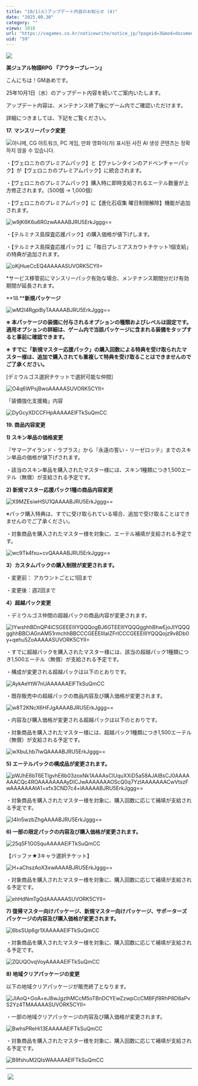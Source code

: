 ```yaml
---
title: "10/1(火)アップデート内容のお知らせ (4)"
date: "2025.09.30"
category: ""
views: 1018
url: "https://vagames.co.kr/noticewrite/notice_jp/?pageid=3&mod=document&uid=59"
uid: "59"
---
```


![](/images/news/live/jp/59-45848c4e.png)

**美ジュアル物語RPG 『アウタープレーン』**

こんにちは！GMあめです。

25年10月1日（水）のアップデート内容を続いてご案内いたします。

アップデート内容は、メンテナンス終了後にゲーム内でご確認いただけます。

詳細につきましては、下記をご覧ください。

**17\.** **マンスリーパック変更**

![아니메, CG 아트워크, PC 게임, 만화 영화이(가) 표시된 사진  AI 생성 콘텐츠는 정확하지 않을 수 있습니다.](/images/news/live/jp/59-base64-0-a7b0c546.jpeg)

・【ヴェロニカのプレミアムパック】と【ヴァレンタインのアドベンチャーパック】が【ヴェロニカのプレミアムパック】に統合されます。

・【ヴェロニカのプレミアムパック】購入時に即時支給されるエーテル数量が上方修正されます。（500個 → 1,000個）

・【ヴェロニカのプレミアムパック】に【進化石収集 曜日制限解除】機能が追加されます。

![w9jK6K6u6R0zwAAAABJRU5ErkJggg==](/images/news/live/jp/59-base64-1-c794f2b7.png)  
  
・【テルミナス島探査応援パック】の購入価格が値下げします。

・【テルミナス島探査応援パック】に「毎日プレミアスカウトチケット1個支給」の特典が追加されます。

![oKjHueCcEQ4AAAAASUVORK5CYII=](/images/news/live/jp/59-base64-2-799a4145.png)  

\*サービス移管前にマンスリーパック有効な場合、メンテナンス期間分だけ有効期間が延長されます。

  

**18.****新規パッケージ**

![wM2l4RgpiByTAAAAABJRU5ErkJggg==](/images/news/live/jp/59-base64-3-0060e939.png)

**※ 本パッケージの装備に付与されるオプションの種類およびレベルは固定です。適用オプションの詳細は、ゲーム内で当該パッケージに含まれる装備をタップすると事前に確認できます。**

**※ すでに「新規マスター応援パック」の購入回数による特典を受け取られたマスター様は、追加で購入されても重複して特典を受け取ることはできませんのでご了承ください。**

  

\[デミウルゴス選択チケットで選択可能な仲間\]

![O4q6WPsjBwoAAAAASUVORK5CYII=](/images/news/live/jp/59-base64-4-3bff34ee.png)

  

「装備強化支援箱」内容

![DyGcyXDCCFHpAAAAAElFTkSuQmCC](/images/news/live/jp/59-base64-5-ccd3971f.png)

  

**19\. 商品内容変更**

**1) スキン単品の価格変更**

『サマーアイランド・ラプラス』から『永遠の誓い・リーゼロッテ』までのスキン単品の価格が値下げされます。

・該当のスキン単品を購入されたマスター様には、スキン1種類につき1,500エーテル（無償）が支給される予定です。

  

**2) 新規マスター応援パック1種の商品内容変更**

![X9MZEsiwHSU1QAAAABJRU5ErkJggg==](/images/news/live/jp/59-base64-6-3f53c98f.png)  

※パック購入特典は、すでに受け取られている場合、追加で受け取ることはできませんのでご了承ください。

・対象商品を購入されたマスター様を対象に、エーテル補填が支給される予定です。

![wc9Tk4fxu+cvQAAAABJRU5ErkJggg==](/images/news/live/jp/59-base64-7-cc03accb.png)  

  

**3）カスタムパックの購入制限が変更されます。**

・変更前： アカウントごとに1回まで

・変更後：週2回まで

  

**4）超越パック変更**

・デミウルゴス仲間の超越パックの商品内容が変更されます。

![IYwshhBDnQP4iCSGEEEIIIYQQQogBJ6GTEEIIIYQQQgghhBhwEjoJIYQQQgghhBBCiAGnAM51rmchhBBCCCGEEEIIIaIZFrlCCCGEEEIIIYQQQojz9v8Db0y+qehu5ZoAAAAASUVORK5CYII=](/images/news/live/jp/59-base64-8-65d9e43c.png)

  

・すでに超越パックを購入されたマスター様には、該当の超越パック1種類につき1,500エーテル（無償）が支給される予定です。

・構成が変更される超越パックは以下のとおりです。

  

![AykAeYtW7nUAAAAAAElFTkSuQmCC](/images/news/live/jp/59-base64-9-d10bd112.png)

  

・既存販売中の超越パックの商品内容及び購入価格が変更されます。

![w8T2KNcX6HFJgAAAABJRU5ErkJggg==](/images/news/live/jp/59-base64-10-c82ff9f9.png)  

  

・内容及び購入価格が変更される超越パックは以下のとおりです。

・対象商品を購入されたマスター様には、超越パック1種類につき1,500エーテル（無償）が支給される予定です。

  

![wXbuLhb7lwQAAAABJRU5ErkJggg==](/images/news/live/jp/59-base64-11-54831c84.png)  

  

**5) エーテルパックの構成品が変更されます。**

![pWJhE6bT6ETlgvhE6b03zoxNk1AAAAsClUquXXiD5a58AJAIBsCJ0AAAAAAACQc4ROAAAAAAAAyDlCJwAAAAAAAOScQ0q7YzIAAAAAAACwVtszFwAAAAAAAIA1+xfx3CND7c4+lAAAAABJRU5ErkJggg==](/images/news/live/jp/59-base64-12-56f5864c.png)  

  

・対象商品を購入されたマスター様を対象に、購入回数に応じて補填が支給される予定です。

![l4In5wzbZhgAAAABJRU5ErkJggg==](/images/news/live/jp/59-base64-13-eb080241.png)  

  

**6) 一部の限定パックの内容及び購入価格が変更されます。**

![25q5F1G0SquAAAAAElFTkSuQmCC](/images/news/live/jp/59-base64-14-46a31528.png)  

  

【バッファ★3キャラ選択チケット】

  

![H+aChszAoX3xwAAAABJRU5ErkJggg==](/images/news/live/jp/59-base64-15-35b38b93.png)  

  

・対象商品を購入されたマスター様を対象に、購入回数に応じて補填が支給される予定です。

  

![ehHdNmTgQdAAAAAASUVORK5CYII=](/images/news/live/jp/59-base64-16-e2d9560e.png)  

  

**7) 復帰マスター向けパッケージ、新規マスター向けパッケージ、サポーターズパッケージの内容及び購入価格が変更されます。**

  

![6bsSUp6gr1XAAAAAElFTkSuQmCC](/images/news/live/jp/59-base64-17-4c0d2fa1.png)  

  

・対象商品を購入されたマスター様を対象に、購入回数に応じて補填が支給される予定です。

  

![ZQUQOvqVoyAAAAAElFTkSuQmCC](/images/news/live/jp/59-base64-18-83f52245.png)  

  

**8) 地域クリアパッケージの変更**

  

以下の地域クリアパッケージが販売終了となります。

![JIAoQ+GoA+eJ8wJgzlhMCcM5oTBnDCYEwZzwpCcCMBFjf8RhP8D8aPvS2Yz4TMAAAAASUVORK5CYII=](/images/news/live/jp/59-base64-19-2fb0949a.png)  

  

・一部の地域クリアパッケージの内容及び購入価格が変更されます。

  

![BwhsPReHi13EAAAAAElFTkSuQmCC](/images/news/live/jp/59-base64-20-1e723074.png)  

  

・対象商品を購入されたマスター様を対象に、購入回数に応じて補填が支給される予定です。

  

![B9fshuM2QIsWAAAAAElFTkSuQmCC](/images/news/live/jp/59-base64-21-8729b692.png)  

  

* * *

 ![](/images/news/live/jp/59-d7241cac.jpg)